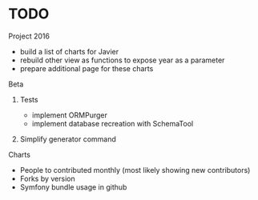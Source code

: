TODO
==============

Project 2016
* build a list of charts for Javier
* rebuild other view as functions to expose year as a parameter
* prepare additional page for these charts



Beta

1. Tests
    - implement ORMPurger
    - implement database recreation with SchemaTool

2. Simplify generator command


Charts

- People to contributed monthly (most likely showing new contributors)
- Forks by version
- Symfony bundle usage in github

